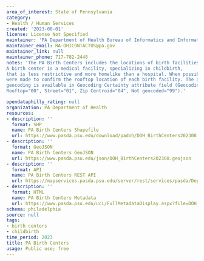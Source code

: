 ```yaml
---
area_of_interest: State of Pennsylvania
category:
- Health / Human Services
created: '2023-08-01'
license: License Not Specified
maintainer: 'PA Department of Health Bureau of Informatics and Information Technology'
maintainer_email: RA-DHICONTACTUS@pa.gov
maintainer_link: null
maintainer_phone: 717-782-2448
notes: 'The PA Birth Centers includes the locations of birth facilities in Pennsylvania. 
A birth center is a medical facility, specializing in childbirth, 
that is less restrictive and more homelike than a hospital. When possible, efforts 
were made to confirm the rooftop location of each birth facility. The accuracy of 
geocoding is available in Geocoding Certainty attribute field (Geocoding Certainty: 
Rooftop="00", Street="01", Zip Centroid="04", Not geocoded="99").'

opendataphilly_rating: null
organization: PA Department of Health
resources:
- description: ''
  format: SHP
  name: PA Birth Centers Shapefile
  url: https://www.pasda.psu.edu/download/padoh/DOH_BirthCenters202308.zip
- description: ''
  format: GeoJSON
  name: PA Birth Centers GeoJSON
  url: https://www.pasda.psu.edu/json/DOH_BirthCenters202308.geojson
- description: ''
  format: API
  name: PA Birth Centers REST API
  url: https://mapservices.pasda.psu.edu/server/rest/services/pasda/DepHealth/MapServer
- description: ''
  format: HTML
  name: PA Birth Centers Metadata
  url: https://www.pasda.psu.edu/uci/FullMetadataDisplay.aspx?file=DOH_BirthCenters202308.xml
schema: philadelphia
source: null
tags: 
- birth centers
- childbirth
time_period: 2023
title: PA Birth Centers
usage: Public use; free
---
```

